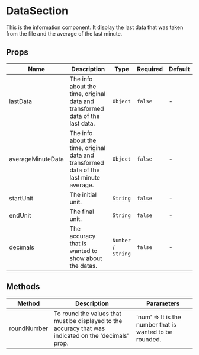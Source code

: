 # DataSection

This is the information component. It display the last data that was taken from the file and the average of the last minute.

## Props

<!-- @vuese:DataSection:props:start -->
|Name|Description|Type|Required|Default|
|---|---|---|---|---|
|lastData|The info about the time, original data and transformed data of the last data.|`Object`|`false`|-|
|averageMinuteData|The info about the time, original data and transformed data of the last minute average.|`Object`|`false`|-|
|startUnit|The initial unit.|`String`|`false`|-|
|endUnit|The final unit.|`String`|`false`|-|
|decimals|The accuracy that is wanted to show about the datas.|`Number` /  `String`|`false`|-|

<!-- @vuese:DataSection:props:end -->


## Methods

<!-- @vuese:DataSection:methods:start -->
|Method|Description|Parameters|
|---|---|---|
|roundNumber|To round the values that must be displayed to the accuracy that was indicated on the 'decimals' prop.|'num' => It is the number that is wanted to be rounded.|

<!-- @vuese:DataSection:methods:end -->


